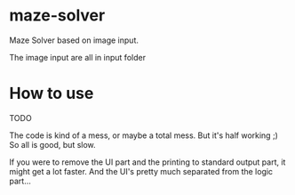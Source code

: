 maze-solver
===========

Maze Solver based on image input.

The image input are all in input folder

How to use
==========

  TODO

The code is kind of a mess, or maybe a total mess. But it's half working ;) So all is good, but slow.

If you were to remove the UI part and the printing to standard output part, it might get a lot faster.
And the UI's pretty much separated from the logic part...